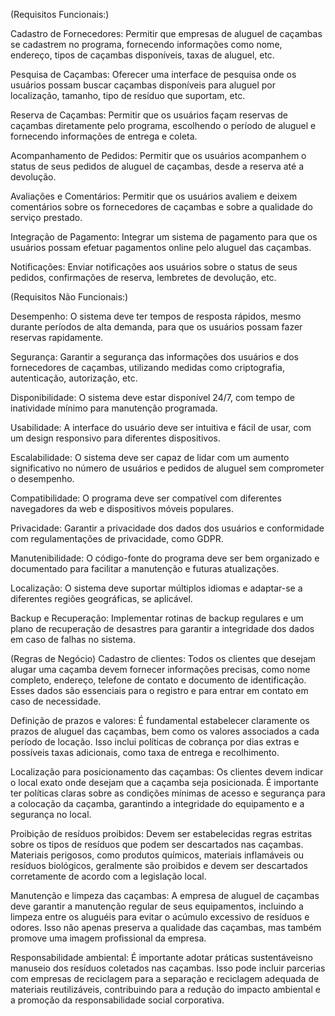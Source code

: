 (Requisitos Funcionais:)

Cadastro de Fornecedores: Permitir que empresas de aluguel de caçambas se cadastrem no programa, fornecendo informações como nome, endereço, tipos de caçambas disponíveis, taxas de aluguel, etc.

Pesquisa de Caçambas: Oferecer uma interface de pesquisa onde os usuários possam buscar caçambas disponíveis para aluguel por localização, tamanho, tipo de resíduo que suportam, etc.

Reserva de Caçambas: Permitir que os usuários façam reservas de caçambas diretamente pelo programa, escolhendo o período de aluguel e fornecendo informações de entrega e coleta.

Acompanhamento de Pedidos: Permitir que os usuários acompanhem o status de seus pedidos de aluguel de caçambas, desde a reserva até a devolução.

Avaliações e Comentários: Permitir que os usuários avaliem e deixem comentários sobre os fornecedores de caçambas e sobre a qualidade do serviço prestado.

Integração de Pagamento: Integrar um sistema de pagamento para que os usuários possam efetuar pagamentos online pelo aluguel das caçambas.

Notificações: Enviar notificações aos usuários sobre o status de seus pedidos, confirmações de reserva, lembretes de devolução, etc.

(Requisitos Não Funcionais:)

Desempenho: O sistema deve ter tempos de resposta rápidos, mesmo durante períodos de alta demanda, para que os usuários possam fazer reservas rapidamente.

Segurança: Garantir a segurança das informações dos usuários e dos fornecedores de caçambas, utilizando medidas como criptografia, autenticação, autorização, etc.

Disponibilidade: O sistema deve estar disponível 24/7, com tempo de inatividade mínimo para manutenção programada.

Usabilidade: A interface do usuário deve ser intuitiva e fácil de usar, com um design responsivo para diferentes dispositivos.

Escalabilidade: O sistema deve ser capaz de lidar com um aumento significativo no número de usuários e pedidos de aluguel sem comprometer o desempenho.

Compatibilidade: O programa deve ser compatível com diferentes navegadores da web e dispositivos móveis populares.

Privacidade: Garantir a privacidade dos dados dos usuários e conformidade com regulamentações de privacidade, como GDPR.

Manutenibilidade: O código-fonte do programa deve ser bem organizado e documentado para facilitar a manutenção e futuras atualizações.

Localização: O sistema deve suportar múltiplos idiomas e adaptar-se a diferentes regiões geográficas, se aplicável.

Backup e Recuperação: Implementar rotinas de backup regulares e um plano de recuperação de desastres para garantir a integridade dos dados em caso de falhas no sistema.

(Regras de Negócio)
Cadastro de clientes: Todos os clientes que desejam alugar uma caçamba devem fornecer informações precisas, como nome completo, endereço, telefone de contato e documento de identificação. Esses dados são essenciais para o registro e para entrar em contato em caso de necessidade.

Definição de prazos e valores: É fundamental estabelecer claramente os prazos de aluguel das caçambas, bem como os valores associados a cada período de locação. Isso inclui políticas de cobrança por dias extras e possíveis taxas adicionais, como taxa de entrega e recolhimento.

Localização para posicionamento das caçambas: Os clientes devem indicar o local exato onde desejam que a caçamba seja posicionada. É importante ter políticas claras sobre as condições mínimas de acesso e segurança para a colocação da caçamba, garantindo a integridade do equipamento e a segurança no local.

Proibição de resíduos proibidos: Devem ser estabelecidas regras estritas sobre os tipos de resíduos que podem ser descartados nas caçambas. Materiais perigosos, como produtos químicos, materiais inflamáveis ​​ou resíduos biológicos, geralmente são proibidos e devem ser descartados corretamente de acordo com a legislação local.

Manutenção e limpeza das caçambas: A empresa de aluguel de caçambas deve garantir a manutenção regular de seus equipamentos, incluindo a limpeza entre os aluguéis para evitar o acúmulo excessivo de resíduos e odores. Isso não apenas preserva a qualidade das caçambas, mas também promove uma imagem profissional da empresa.

Responsabilidade ambiental: É importante adotar práticas sustentáveis ​​no manuseio dos resíduos coletados nas caçambas. Isso pode incluir parcerias com empresas de reciclagem para a separação e reciclagem adequada de materiais reutilizáveis, contribuindo para a redução do impacto ambiental e a promoção da responsabilidade social corporativa.

